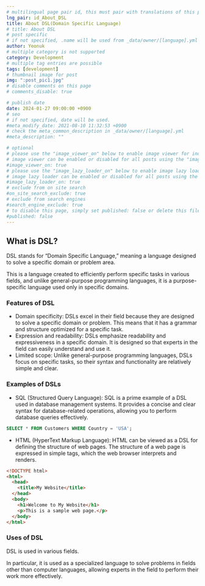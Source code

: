 ```yaml
---
# multilingual page pair id, this must pair with translations of this page. (This name must be unique)
lng_pair: id_About_DSL
title: About DSL(Domain Specific Language)
# title: About DSL
# post specific
# if not specified, .name will be used from _data/owner/[language].yml
author: Yeonuk
# multiple category is not supported
category: Development
# multiple tag entries are possible
tags: [development]
# thumbnail image for post
img: ":post_pic1.jpg"
# disable comments on this page
# comments_disable: true

# publish date
date: 2024-01-27 09:00:00 +0900
# seo
# if not specified, date will be used.
#meta_modify_date: 2021-08-10 11:32:53 +0900
# check the meta_common_description in _data/owner/[language].yml
#meta_description: ""

# optional
# please use the "image_viewer_on" below to enable image viewer for individual pages or posts (_posts/ or [language]/_posts folders).
# image viewer can be enabled or disabled for all posts using the "image_viewer_posts: true" setting in _data/conf/main.yml.
#image_viewer_on: true
# please use the "image_lazy_loader_on" below to enable image lazy loader for individual pages or posts (_posts/ or [language]/_posts folders).
# image lazy loader can be enabled or disabled for all posts using the "image_lazy_loader_posts: true" setting in _data/conf/main.yml.
#image_lazy_loader_on: true
# exclude from on site search
#on_site_search_exclude: true
# exclude from search engines
#search_engine_exclude: true
# to disable this page, simply set published: false or delete this file
#published: false
---
```


<!-- outline-start -->

## What is DSL?

DSL stands for “Domain Specific Language,” meaning a language designed to solve a specific domain or problem area.

This is a language created to efficiently perform specific tasks in various fields, and unlike general-purpose programming languages, it is a purpose-specific language used only in specific domains.

<!-- outline-end -->

### Features of DSL

- Domain specificity:
  DSLs excel in their field because they are designed to solve a specific domain or problem. This means that it has a grammar and structure optimized for a specific task.
- Expression and readability:
  DSLs emphasize readability and expressiveness in a specific domain. It is designed so that experts in the field can easily understand and use it.
- Limited scope:
  Unlike general-purpose programming languages, DSLs focus on specific tasks, so their syntax and functionality are relatively simple and clear.

### Examples of DSLs

- SQL (Structured Query Language):
  SQL is a prime example of a DSL used in database management systems. It provides a concise and clear syntax for database-related operations, allowing you to perform database queries effectively.

```sql
SELECT * FROM Customers WHERE Country = 'USA';
```

- HTML (HyperText Markup Language):
  HTML can be viewed as a DSL for defining the structure of web pages. The structure of a web page is expressed in simple tags, which the web browser interprets and renders.

```html
<!DOCTYPE html>
<html>
  <head>
    <title>My Website</title>
  </head>
  <body>
    <h1>Welcome to My Website</h1>
    <p>This is a sample web page.</p>
  </body>
</html>
```

### Uses of DSL

DSL is used in various fields.

In particular, it is used as a specialized language to solve problems in fields other than computer languages, allowing experts in the field to perform their work more effectively.
